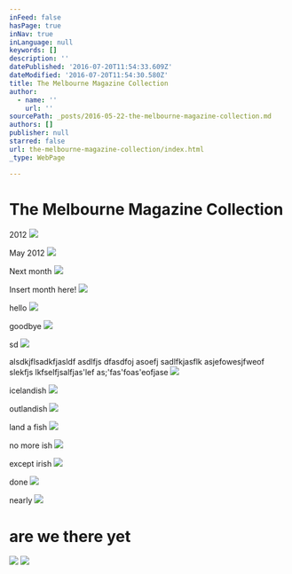 ```yaml
---
inFeed: false
hasPage: true
inNav: true
inLanguage: null
keywords: []
description: ''
datePublished: '2016-07-20T11:54:33.609Z'
dateModified: '2016-07-20T11:54:30.580Z'
title: The Melbourne Magazine Collection
author:
  - name: ''
    url: ''
sourcePath: _posts/2016-05-22-the-melbourne-magazine-collection.md
authors: []
publisher: null
starred: false
url: the-melbourne-magazine-collection/index.html
_type: WebPage

---
```

# The Melbourne Magazine Collection

2012
![](https://s3-us-west-2.amazonaws.com/the-grid-img/p/277681c6c611a37720698088e29fa61b483a8a69.jpg)

May 2012
![](https://s3-us-west-2.amazonaws.com/the-grid-img/p/882b30e84ca537245c4a011308142b2306e6046e.jpg)

Next month
![](https://s3-us-west-2.amazonaws.com/the-grid-img/p/8737095aeb2096982166da709d6dc636467bc401.jpg)

Insert month here!
![](https://s3-us-west-2.amazonaws.com/the-grid-img/p/f3e83e299f669d3f21478a371581051fe17c9123.jpg)

hello
![](https://s3-us-west-2.amazonaws.com/the-grid-img/p/3e81e36e4df4ef307a76ec0446111d5aefb918e9.jpg)

goodbye
![](https://s3-us-west-2.amazonaws.com/the-grid-img/p/ab22040f0f00b2ea5e79fd6a90e27c8a90b5de57.jpg)

sd
![](https://s3-us-west-2.amazonaws.com/the-grid-img/p/c9703dda0b3c6e0c40e1bc8fd7c3df5a00fcfddd.jpg)

alsdkjflsadkfjasldf asdlfjs dfasdfoj asoefj sadlfkjasflk asjefowesjfweof slekfjs lkfselfjsalfjas'lef as;'fas'foas'eofjase
![](https://s3-us-west-2.amazonaws.com/the-grid-img/p/3ec12c56a3be9c7da4c65a8776504aadb7afa8d7.jpg)

icelandish
![](https://s3-us-west-2.amazonaws.com/the-grid-img/p/5ea2df862c8cf38ba23498e5a090a772f8c97591.jpg)

outlandish
![](https://s3-us-west-2.amazonaws.com/the-grid-img/p/9e606ef273d230c87fdff60c35e622bed0c2475b.jpg)

land a fish
![](https://s3-us-west-2.amazonaws.com/the-grid-img/p/589aa7dc24462b2792c5e1c2a194fc38060fdd93.jpg)

no more ish
![](https://s3-us-west-2.amazonaws.com/the-grid-img/p/07c9be51eb3ae9f743d3a5a97948b7d26cb4ff42.jpg)

except irish
![](https://s3-us-west-2.amazonaws.com/the-grid-img/p/241cb3754cac93b3f5476f51f687ed7172f3a462.jpg)

done
![](https://the-grid-user-content.s3-us-west-2.amazonaws.com/5fb4da7a-a49e-4b79-9ad8-819c8d2967a3.jpg)

nearly
![](https://the-grid-user-content.s3-us-west-2.amazonaws.com/3fca2c8b-7c62-4af9-80d5-a30b502f0206.jpg)

# are we there yet
![](https://the-grid-user-content.s3-us-west-2.amazonaws.com/2d0b675a-ca69-4f1e-ab88-f6bb7408c263.jpg)
![](https://the-grid-user-content.s3-us-west-2.amazonaws.com/46b94837-97aa-4d04-865f-e9bb4382e8c9.jpg)